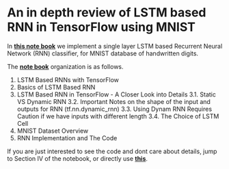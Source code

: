 # An in depth review of LSTM based RNN in TensorFlow using MNIST
In __[this note book](https://github.com/meysamsadeghi/TF_mnist_LSTM/blob/master/LSTM_based_RNNs_with_TensorFlow_MNIST.ipynb)__ we implement a single layer LSTM based Recurrent Neural Network (RNN) classifier, for MNIST database of handwritten digits.

The __[note book](https://github.com/meysamsadeghi/TF_mnist_LSTM/blob/master/LSTM_based_RNNs_with_TensorFlow_MNIST.ipynb)__ organization is as follows. 
1. LSTM Based RNNs with TensorFlow
2. Basics of LSTM Based RNN
3. LSTM Based RNN in TensorFlow - A Closer Look into Details
    3.1. Static VS Dynamic RNN
    3.2. Important Notes on the shape of the input and outputs for RNN (tf.nn.dynamic_rnn)
    3.3. Using Dynam RNN Requires Caution if we have inputs with different length
    3.4. The Choice of LSTM Cell
4. MNIST Dataset Overview
5. RNN Implementation and The Code


If you are just interested to see the code and dont care about details, jump to Section IV of the notebook, or directly use __[this](https://github.com/meysamsadeghi/TF_mnist_LSTM/blob/master/LSTM_based_RNNs_with_TensorFlow_MNIST.ipynb)__. 
